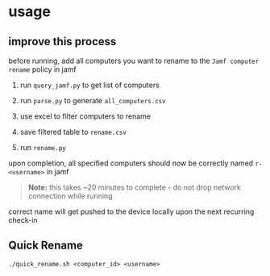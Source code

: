 # usage

## improve this process

before running, add all computers you want to rename to the `Jamf computer rename` policy in jamf

1. run `query_jamf.py` to get list of computers

2. run `parse.py` to generate `all_computers.csv`

3. use excel to filter computers to rename

4. save filtered table to `rename.csv`

5. run `rename.py`

upon completion, all specified computers should now be correctly named `r-<username>` in jamf

> **Note:** this takes ~20 minutes to complete - do not drop network connection while running

correct name will get pushed to the device locally upon the next recurring check-in

## Quick Rename

`./quick_rename.sh <computer_id> <username>`
